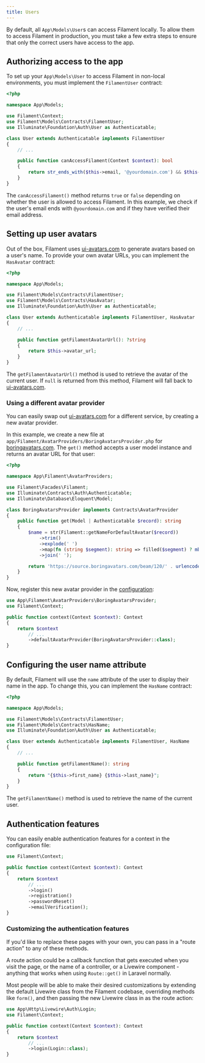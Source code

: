 ```yaml
---
title: Users
---
```


By default, all `App\Models\User`s can access Filament locally. To allow them to access Filament in production, you must take a few extra steps to ensure that only the correct users have access to the app.

## Authorizing access to the app

To set up your `App\Models\User` to access Filament in non-local environments, you must implement the `FilamentUser` contract:

```php
<?php

namespace App\Models;

use Filament\Context;
use Filament\Models\Contracts\FilamentUser;
use Illuminate\Foundation\Auth\User as Authenticatable;

class User extends Authenticatable implements FilamentUser
{
    // ...

    public function canAccessFilament(Context $context): bool
    {
        return str_ends_with($this->email, '@yourdomain.com') && $this->hasVerifiedEmail();
    }
}
```

The `canAccessFilament()` method returns `true` or `false` depending on whether the user is allowed to access Filament. In this example, we check if the user's email ends with `@yourdomain.com` and if they have verified their email address.

## Setting up user avatars

Out of the box, Filament uses [ui-avatars.com](https://ui-avatars.com) to generate avatars based on a user's name. To provide your own avatar URLs, you can implement the `HasAvatar` contract:

```php
<?php

namespace App\Models;

use Filament\Models\Contracts\FilamentUser;
use Filament\Models\Contracts\HasAvatar;
use Illuminate\Foundation\Auth\User as Authenticatable;

class User extends Authenticatable implements FilamentUser, HasAvatar
{
    // ...

    public function getFilamentAvatarUrl(): ?string
    {
        return $this->avatar_url;
    }
}
```

The `getFilamentAvatarUrl()` method is used to retrieve the avatar of the current user. If `null` is returned from this method, Filament will fall back to [ui-avatars.com](https://ui-avatars.com).

### Using a different avatar provider

You can easily swap out [ui-avatars.com](https://ui-avatars.com) for a different service, by creating a new avatar provider.

In this example, we create a new file at `app/Filament/AvatarProviders/BoringAvatarsProvider.php` for [boringavatars.com](https://boringavatars.com). The `get()` method accepts a user model instance and returns an avatar URL for that user:

```php
<?php

namespace App\Filament\AvatarProviders;

use Filament\Facades\Filament;
use Illuminate\Contracts\Auth\Authenticatable;
use Illuminate\Database\Eloquent\Model;

class BoringAvatarsProvider implements Contracts\AvatarProvider
{
    public function get(Model | Authenticatable $record): string
    {
        $name = str(Filament::getNameForDefaultAvatar($record))
            ->trim()
            ->explode(' ')
            ->map(fn (string $segment): string => filled($segment) ? mb_substr($segment, 0, 1) : '')
            ->join(' ');

        return 'https://source.boringavatars.com/beam/120/' . urlencode($name);
    }
}
```

Now, register this new avatar provider in the [configuration](configuration):

```php
use App\Filament\AvatarProviders\BoringAvatarsProvider;
use Filament\Context;

public function context(Context $context): Context
{
    return $context
        // ...
        ->defaultAvatarProvider(BoringAvatarsProvider::class);
}
```

## Configuring the user name attribute

By default, Filament will use the `name` attribute of the user to display their name in the app. To change this, you can implement the `HasName` contract:

```php
<?php

namespace App\Models;

use Filament\Models\Contracts\FilamentUser;
use Filament\Models\Contracts\HasName;
use Illuminate\Foundation\Auth\User as Authenticatable;

class User extends Authenticatable implements FilamentUser, HasName
{
    // ...

    public function getFilamentName(): string
    {
        return "{$this->first_name} {$this->last_name}";
    }
}
```

The `getFilamentName()` method is used to retrieve the name of the current user.

## Authentication features

You can easily enable authentication features for a context in the configuration file:

```php
use Filament\Context;

public function context(Context $context): Context
{
    return $context
        // ...
        ->login()
        ->registration()
        ->passwordReset()
        ->emailVerification();
}
```

### Customizing the authentication features

If you'd like to replace these pages with your own, you can pass in a "route action" to any of these methods.

A route action could be a callback function that gets executed when you visit the page, or the name of a controller, or a Livewire component - anything that works when using `Route::get()` in Laravel normally.

Most people will be able to make their desired customizations by extending the default Livewire class from the Filament codebase, overriding methods like `form()`, and then passing the new Livewire class in as the route action:

```php
use App\Http\Livewire\Auth\Login;
use Filament\Context;

public function context(Context $context): Context
{
    return $context
        // ...
        ->login(Login::class);
}
```
